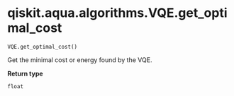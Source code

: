 # qiskit.aqua.algorithms.VQE.get\_optimal\_cost

`VQE.get_optimal_cost()`

Get the minimal cost or energy found by the VQE.

**Return type**

`float`
